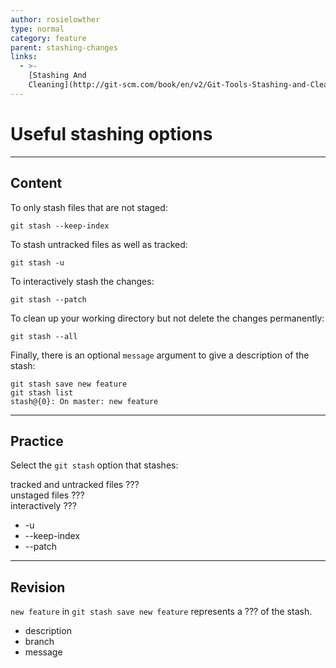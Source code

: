 ```yaml
---
author: rosielowther
type: normal
category: feature
parent: stashing-changes
links:
  - >-
    [Stashing And
    Cleaning](http://git-scm.com/book/en/v2/Git-Tools-Stashing-and-Cleaning){documentation}
---
```


# Useful stashing options


---

## Content

To only stash files that are not staged:

```plain-text
git stash --keep-index
```

To stash untracked files as well as tracked:

```plain-text
git stash -u
```

To interactively stash the changes:

```plain-text
git stash --patch
```

To clean up your working directory but not delete the changes permanently:

```plain-text
git stash --all
```

Finally, there is an optional `message` argument to give a description of the stash:

```plain-text
git stash save new feature
git stash list
stash@{0}: On master: new feature
```


---

## Practice

Select the `git stash` option that stashes:

tracked and untracked files ???  
unstaged files ???  
interactively ???  

- -u
- --keep-index
- --patch


---

## Revision

`new feature` in `git stash save new feature` represents a ??? of the stash.

- description
- branch
- message
 
